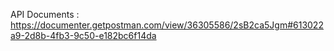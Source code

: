 
API Documents : https://documenter.getpostman.com/view/36305586/2sB2ca5Jgm#613022a9-2d8b-4fb3-9c50-e182bc6f14da
